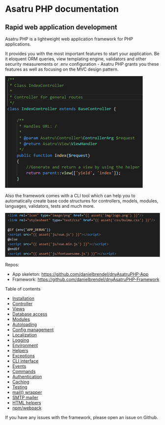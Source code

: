 # Asatru PHP documentation

## Rapid web application development

Asatru PHP is a lightweight web application framework for PHP applications.

It provides you with the most important features to start your application.
Be it eloquent ORM queries, view templating engine, validators and other
security measurements or .env configuration - Asatru PHP grants you these
features as well as focusing on the MVC design pattern.

![Asatru Code 1](/img/code1.png)

Also the framework comes with a CLI tool which can help you to automatically 
create base code structures for controllers, models, modules, languages, validators, 
tests and much more. 

![Asatru Code 2](/img/code2.png)

Repos:
- App skeleton: https://github.com/danielbrendel/dnyAsatruPHP-App
- Framework: https://github.com/danielbrendel/dnyAsatruPHP-Framework

Table of contents
- [Installation](installation.md)
- [Controller](controller.md)
- [Views](views.md)
- [Database access](database.md)
- [Modules](modules.md)
- [Autoloading](autoloading.md)
- [Config management](config.md)
- [Localization](localization.md)
- [Logging](logging.md)
- [Environment](environment.md)
- [Helpers](helpers.md)
- [Exceptions](exceptions.md)
- [CLI interface](cli.md)
- [Events](events.md)
- [Commands](commands.md)
- [Authentication](authentication.md)
- [Caching](caching.md)
- [Testing](testing.md)
- [mail() wrapper](mail.md)
- [SMTP mailer](smtp.md)
- [HTML helpers](htmlhelpers)
- [npm/webpack](npm.md)

If you have any issues with the framework, please open an issue on Github.